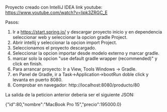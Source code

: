 Proyecto creado con IntelliJ IDEA
link youtube: https://www.youtube.com/watch?v=lipk3ZRGC_E

Pasos:

1) Ir a https://start.spring.io/ y descargar proyecto inicio y en dependencia seleccionar web y seleccionar la opcion gradle Project.
2) Abrir intellij y seleccionar la opcion import Project.
3) Seleccionamos el proyecto descargado.
4) Seleccionar la opcion importar desde modelo externo y marcar gradle.
5) marcar solo la opcion "use default gradle wrapper (recommended)" y click en finish.
6) Para arrancar proyecto: Ir a View, Tools Windows -> Gradle.
7) en Panel de Gradle, ir a Task->Application->bootRun doble click y levanta en puerto 8080.
8) Comprobar en navegador: http://localhost:8080/producto/80

La salida de la peticion anterior deberia ser el siguiente JSON:

{"id":80,"nombre":"MacBook Pro 15","precio":195000.0}
